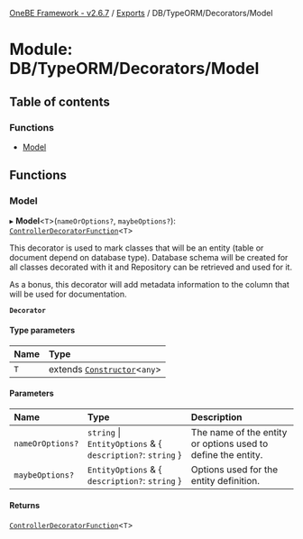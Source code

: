 [OneBE Framework - v2.6.7](../README.md) / [Exports](../modules.md) / DB/TypeORM/Decorators/Model

# Module: DB/TypeORM/Decorators/Model

## Table of contents

### Functions

- [Model](DB_TypeORM_Decorators_Model.md#model)

## Functions

### Model

▸ **Model**<`T`\>(`nameOrOptions?`, `maybeOptions?`): [`ControllerDecoratorFunction`](Router_RouteTypes.md#controllerdecoratorfunction)<`T`\>

This decorator is used to mark classes that will be an entity (table or document
depend on database type). Database schema will be created for all classes decorated
with it and Repository can be retrieved and used for it.

As a bonus, this decorator will add metadata information to the column that
will be used for documentation.

**`Decorator`**

#### Type parameters

| Name | Type |
| :------ | :------ |
| `T` | extends [`Constructor`](Documentation_MetadataTypes.md#constructor)<`any`\> |

#### Parameters

| Name | Type | Description |
| :------ | :------ | :------ |
| `nameOrOptions?` | `string` \| `EntityOptions` & { `description?`: `string`  } | The name of the entity or options used to define the entity. |
| `maybeOptions?` | `EntityOptions` & { `description?`: `string`  } | Options used for the entity definition. |

#### Returns

[`ControllerDecoratorFunction`](Router_RouteTypes.md#controllerdecoratorfunction)<`T`\>
